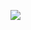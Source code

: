 [![](https://github-readme-stats.vercel.app/api?username=ichristosk&hide=stars&count_private=true&show_icons=true&theme=dark)](https://github.com/anuraghazra/github-readme-stats)
